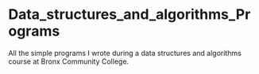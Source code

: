 # Data_structures_and_algorithms_Programs
All the simple programs I wrote during a data structures and algorithms course at Bronx Community College.
